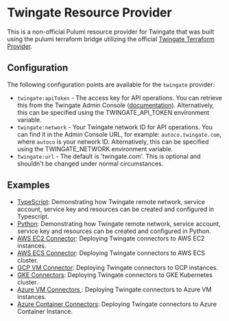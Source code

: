 # Twingate Resource Provider
This is a non-official Pulumi resource provider for Twingate that was built using the pulumi terraform bridge utilizing 
the official [Twingate Terraform Provider](https://registry.terraform.io/providers/Twingate/twingate/latest).

## Configuration

The following configuration points are available for the `twingate` provider:

- `twingate:apiToken` - The access key for API operations. You can retrieve this from the Twingate Admin Console
  ([documentation](https://docs.twingate.com/docs/api-overview)). Alternatively, this can be specified using the
  TWINGATE_API_TOKEN environment variable.
- `twingate:network` - Your Twingate network ID for API operations. You can find it in the Admin Console URL, for example:
  `autoco.twingate.com`, where `autoco` is your network ID. Alternatively, this can be specified using the TWINGATE_NETWORK
  environment variable.
- `twingate:url` - The default is 'twingate.com'. This is optional and shouldn't be changed under normal circumstances.

## Examples
* [TypeScript](./examples/ts): Demonstrating how Twingate remote network, service account, service key and resources can be created and configured in Typescript.
* [Python](./examples/python): Demonstrating how Twingate remote network, service account, service key and resources can be created and configured in Python.
* [AWS EC2 Connector](./examples/connector-aws-ec2): Deploying Twingate connectors to AWS EC2 instances.
* [AWS ECS Connector](./examples/connector-aws-ecs): Deploying Twingate connectors to AWS ECS cluster.
* [GCP VM Connector](./examples/connector-gcp-instance): Deploying Twingate connectors to GCP instances.
* [GKE Connectors](./examples/connector-gcp-gke): Deploying Twingate connectors to GKE Kubernetes cluster.
* [Azure VM Connectors ](./examples/connector-azure-vm): Deploying Twingate connectors to Azure VM instances.
* [Azure Container Connectors](./examples/connector-azure-container): Deploying Twingate connectors to Azure Container Instance.
